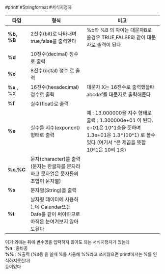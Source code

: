 #printf #Stringformat #서식지정자

|타입|형식|비고|
|---|---|---|
|**%b, %B**|2진수(bit)로 나타내며 true,false를 출력한다|%b와 %B 의 차이는 대문자B로 쓸경우 TRUE,FALSE와 같이 대문자로 출력이 된다|
|**%d** | 10진수(decimal) 정수로 출력 ||
|**%o** |8진수(octal) 정수 로 출력||
|**%x** , %X|16진수(hexadecimal) 정수로 출력|대문자 X는 16진수로 출력했을때 abcdef를 대문자로 출력해준다|
|**%f** |실수(float)로 출력||
|**%e** |실수를 지수(exponent)형태로 출력|예 : 13.000000을 지수 형태로 출력 : 1.300000e+01 이 된다.  e+01은 10^1승을 뜻하며 1.3e+01은 1.3*(10^1) 로 볼수있다 (여기서 ^은 제곱을 뜻함 10^1은 10의 1승)|
|**%c,%C**| 문자(character)를 출력 (문자는 한글자를 문자라하고 문자열은 문자들의 조합이 문자열)||
|**%s**|문자열(String)을 출력||
|**%t**|날자형 데이터에 사용하는데 Calendar또는 Date를 같이 써야하므로 아직은 눈여겨보지 않아도된다||

이거 외에는 뒤에 변수명을 입력하지 않아도 되는 서식지정자가 있는데  
**%n** : 줄바꿈  
**%%** : %출력 (%d등 을 쓸때 %를 사용해 %%라고 쓰지않으면 printf에서는 %를 인식하지못한다)  
등이있다  
